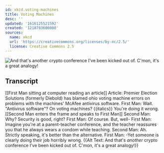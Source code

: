 ```yaml
---
id: xkcd.voting-machines
title: Voting Machines
desc: ''
updated: '1616125521592'
created: '1218783600000'
sources:
  name: xkcd
  url: 'https://creativecommons.org/licenses/by-nc/2.5/'
  license: Creative Commons 2.5
---
```

![And that's *another* crypto conference I've been kicked out of.  C'mon, it's a great analogy!](https://imgs.xkcd.com/comics/voting_machines.png)

## Transcript
[[First Man sitting at computer reading an article]]
Article: Premier Election Solutions (formerly Diebold) has blamed ohio voting machine errors on problems with the machines' McAfee antivirus software.
First Man: Wait. "Antivirus software"? On voting machines? {{italics}} You're doing it wrong.
[[Second Man enters the frame and speaks to First Man]]
Second Man: Why? Security is good, right?
First Man: Of course. But, well-
First Man: Imagine you're at a parent-teacher conference, and the teacher reassures you that he always wears a condom while teaching.
Second Man: Ah. Strictly speaking, it's better than the alternative.
First Man: -Yet someone is clearly doing their job horribly wrong.
{{Alt Text: And that's *another* crypto conference I've been kicked out of. C'mon, it's a great analogy!}}

